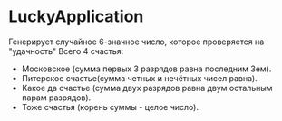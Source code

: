 ﻿# LuckyApplication
Генерирует случайное 6-значное число, которое проверяется на "удачность"
Всего 4 счастья:
- Московское (сумма первых 3 разрядов равна последним 3ем).
- Питерское счастье(сумма четных и нечётных чисел равна).
- Какое да счастье (сумма двух разрядов равна двум остальным парам разрядов).
- Тоже счастья (корень суммы - целое число).
